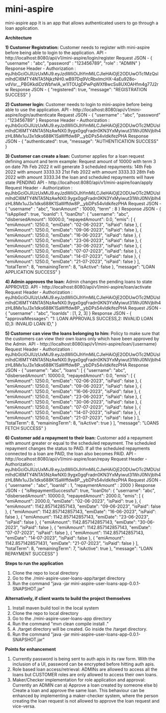 # mini-aspire
mini-aspire app
It is an app that allows authenticated users to go through a loan application.

**Architecture**


**1) Customer Registration:**
Customer needs to register with mini-aspire before being able to login to the application.
API - http://localhost:8080/api/v1/mini-aspire/login/register
Request JSON - {
    "username" : "abc",
    "password" : "123456789",
    "role" : "ADMIN"
}
Response Header - Authorization : eyJhbGciOiJIUzUxMiJ9.eyJzdWIiOiJhYmMiLCJleHAiOjE2ODUwOTc1MzQsImlhdCI6MTY4NTA5NjkzNH0.wB97Dq9VcRbxlmcHX-4aEu928o-vdVsr__PBGKkdiDzWbfwlA_w1ITOUgDPwPqWXf8wcSs8UXOAHfm4g77J2rw
Response JSON - {
    "registered": true,
    "message": "REGISTRATION SUCCESS"
}

**2) Customer login:**
Customer needs to login to mini-aspire before being able to use the application.
API - http://localhost:8080/api/v1/mini-aspire/login/authenticate
Request JSON - {
    "username" : "abc",
    "password" : "123456789"
}
Response Header - Authorization : eyJhbGciOiJIUzUxMiJ9.eyJzdWIiOiJhYmMiLCJleHAiOjE2ODUwOTc2MDUsImlhdCI6MTY4NTA5NzAwNX0.9ygx0gqFradn0KN3YxMyiwut31WrJ0NVjblh4zHL8Mx1uJ3x1dks688K1SaWffdw8P__ybDPs54vIdkifezPHA
Response JSON - {
    "authenticated": true,
    "message": "AUTHENTICATION SUCCESS"
}

**3) Customer can create a loan:**
Customer applies for a loan request defining amount and term 
example:
  Request amount of 10000 with term 3 on date 7th Feb 2022
  it will generate 3 scheduled repayments:
  14th Feb 2022 with amount 3333.33
  21st Feb 2022 with amount 3333.33
  28th Feb 2022 with amount 3333.34
the loan and scheduled repayments will have state PENDING
API - http://localhost:8080/api/v1/mini-aspire/loan/apply
Request Header - Authorization : eyJhbGciOiJIUzUxMiJ9.eyJzdWIiOiJhYmMiLCJleHAiOjE2ODUwOTc2MDUsImlhdCI6MTY4NTA5NzAwNX0.9ygx0gqFradn0KN3YxMyiwut31WrJ0NVjblh4zHL8Mx1uJ3x1dks688K1SaWffdw8P__ybDPs54vIdkifezPHA
Request JSON - {
    "username" : "abc",
    "loanAmount" : 10000,
    "term" : 8
}
Response JSON - {
    "isApplied": true,
    "loanId": 1,
    "loanDto": {
        "username": "abc",
        "disbersedAmount": 10000.0,
        "repayedAmount": 0.0,
        "emis": [
            {
                "emiAmount": 1250.0,
                "emiDate": "02-06-2023",
                "isPaid": false
            },
            {
                "emiAmount": 1250.0,
                "emiDate": "09-06-2023",
                "isPaid": false
            },
            {
                "emiAmount": 1250.0,
                "emiDate": "16-06-2023",
                "isPaid": false
            },
            {
                "emiAmount": 1250.0,
                "emiDate": "23-06-2023",
                "isPaid": false
            },
            {
                "emiAmount": 1250.0,
                "emiDate": "30-06-2023",
                "isPaid": false
            },
            {
                "emiAmount": 1250.0,
                "emiDate": "07-07-2023",
                "isPaid": false
            },
            {
                "emiAmount": 1250.0,
                "emiDate": "14-07-2023",
                "isPaid": false
            },
            {
                "emiAmount": 1250.0,
                "emiDate": "21-07-2023",
                "isPaid": false
            }
        ],
        "totalTerm": 8,
        "remainingTerm": 8,
        "isActive": false
    },
    "message": "LOAN APPLICATION SUCCESS"
}

**4) Admin approves the loan:**
Admin changes the pending loans to state APPROVED.
API - http://localhost:8080/api/v1/mini-aspire/loan/activate
Request Header - Authorization : eyJhbGciOiJIUzUxMiJ9.eyJzdWIiOiJhYmMiLCJleHAiOjE2ODUwOTc2MDUsImlhdCI6MTY4NTA5NzAwNX0.9ygx0gqFradn0KN3YxMyiwut31WrJ0NVjblh4zHL8Mx1uJ3x1dks688K1SaWffdw8P__ybDPs54vIdkifezPHA
Request JSON - {
    "username" : "abc",
    "loanIds" : [1, 2, 3]
}
Response JSON - {
    "approvalMessages": "1: LOAN APPROVALS SUCCESS,2: INVALID LOAN ID,3: INVALID LOAN ID,"
}

**5) Customer can view the loans belonging to him:**
Policy to make sure that the customers can view their own loans only which have been approved by the Admin.
API - http://localhost:8080/api/v1/mini-aspire/loan/{username}
Request Header - Authorization : eyJhbGciOiJIUzUxMiJ9.eyJzdWIiOiJhYmMiLCJleHAiOjE2ODUwOTc2MDUsImlhdCI6MTY4NTA5NzAwNX0.9ygx0gqFradn0KN3YxMyiwut31WrJ0NVjblh4zHL8Mx1uJ3x1dks688K1SaWffdw8P__ybDPs54vIdkifezPHA
Response JSON - {
    "usename": "abc",
    "loans": [
        {
            "username": "abc",
            "disbersedAmount": 10000.0,
            "repayedAmount": 0.0,
            "emis": [
                {
                    "emiAmount": 1250.0,
                    "emiDate": "02-06-2023",
                    "isPaid": false
                },
                {
                    "emiAmount": 1250.0,
                    "emiDate": "09-06-2023",
                    "isPaid": false
                },
                {
                    "emiAmount": 1250.0,
                    "emiDate": "16-06-2023",
                    "isPaid": false
                },
                {
                    "emiAmount": 1250.0,
                    "emiDate": "23-06-2023",
                    "isPaid": false
                },
                {
                    "emiAmount": 1250.0,
                    "emiDate": "30-06-2023",
                    "isPaid": false
                },
                {
                    "emiAmount": 1250.0,
                    "emiDate": "07-07-2023",
                    "isPaid": false
                },
                {
                    "emiAmount": 1250.0,
                    "emiDate": "14-07-2023",
                    "isPaid": false
                },
                {
                    "emiAmount": 1250.0,
                    "emiDate": "21-07-2023",
                    "isPaid": false
                }
            ],
            "totalTerm": 8,
            "remainingTerm": 8,
            "isActive": true
        }
    ],
    "message": "LOANS FETCH SUCCESS"
}

**6) Customer add a repayment to their loan:**
Customer add a repayment with amount greater or equal to the scheduled repayment. The scheduled repayment changes the status to PAID.
If all the scheduled repayments connected to a loan are PAID, the loan also becomes PAID.
API - http://localhost:8080/api/v1/mini-aspire/loan/repay
Request Header - Authorization : eyJhbGciOiJIUzUxMiJ9.eyJzdWIiOiJhYmMiLCJleHAiOjE2ODUwOTc2MDUsImlhdCI6MTY4NTA5NzAwNX0.9ygx0gqFradn0KN3YxMyiwut31WrJ0NVjblh4zHL8Mx1uJ3x1dks688K1SaWffdw8P__ybDPs54vIdkifezPHA
Request JSON - {
    "username" : "abc",
    "loanId" : 1,
    "repaymentAmount" : 2000
}
Response JSON - {
    "isRepaymentSuccessful": true,
    "loanDto": {
        "username": "abc",
        "disbersedAmount": 10000.0,
        "repayedAmount": 2000.0,
        "emis": [
            {
                "emiAmount": 2000.0,
                "emiDate": "02-06-2023",
                "isPaid": true
            },
            {
                "emiAmount": 1142.857142857143,
                "emiDate": "09-06-2023",
                "isPaid": false
            },
            {
                "emiAmount": 1142.857142857143,
                "emiDate": "16-06-2023",
                "isPaid": false
            },
            {
                "emiAmount": 1142.857142857143,
                "emiDate": "23-06-2023",
                "isPaid": false
            },
            {
                "emiAmount": 1142.857142857143,
                "emiDate": "30-06-2023",
                "isPaid": false
            },
            {
                "emiAmount": 1142.857142857143,
                "emiDate": "07-07-2023",
                "isPaid": false
            },
            {
                "emiAmount": 1142.857142857143,
                "emiDate": "14-07-2023",
                "isPaid": false
            },
            {
                "emiAmount": 1142.8571428571431,
                "emiDate": "21-07-2023",
                "isPaid": false
            }
        ],
        "totalTerm": 8,
        "remainingTerm": 7,
        "isActive": true
    },
    "message": "LOAN REPAYMENT SUCCESS"
}


**Steps to run the application**
1) Clone the repo to local directory
2) Go to the ./mini-aspire-user-loans-app/target directory
3) Run the command "java -jar mini-aspire-user-loans-app-0.0.1-SNAPSHOT.jar" 

**Alternatively, if client wants to build the project themselves**
1) Install maven build tool in the local system
2) Clone the repo to local directory
3) Go to the ./mini-aspire-user-loans-app directory
4) Run the command "mvn clean compile install ."
5) A ./target directory will be created. Go inside the /target directory.
6) Run the command "java -jar mini-aspire-user-loans-app-0.0.1-SNAPSHOT.jar"

**Points for enhancement**
1) Currently password is being sent to auth apis in its raw form. With the inclusion of a UI, password can be encrypted before hitting auth apis.
2) Role based loan access/retrieval: ADMINs are allowed to access all the loans but CUSTOMER roles are only allowed to access their own loans.
3) Maker/Checker implementation for role application and approval: 
    Currently an ADMIN can 
    a) Approve a loan created by someone else
    b) Create a loan and approve the same loan. 
    This behaviour can be enhanced by implementing a maker-checker system, where the person creating the loan request is not allowed to approve the loan request and vice-versa.


